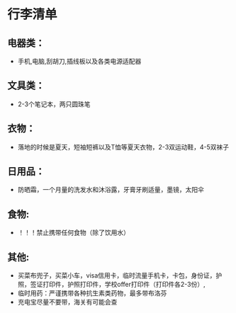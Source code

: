 # 行李清单

## 电器类：

- 手机,电脑,刮胡刀,插线板以及各类电源适配器

## 文具类：

- 2-3个笔记本，两只圆珠笔

## 衣物：

- 落地的时候是夏天，短袖短裤以及T恤等夏天衣物，2-3双运动鞋，4-5双袜子

## 日用品：

- 防晒霜，一个月量的洗发水和沐浴露，牙膏牙刷适量，墨镜，太阳伞

## 食物:

- ！！！禁止携带任何食物（除了饮用水）

## 其他:

- 买菜布兜子，买菜小车，visa信用卡，临时流量手机卡，卡包，身份证，护照，签证打印件，护照打印件，学校offer打印件（打印件各2-3份）,
- 临时用药：严谨携带各种抗生素类药物，最多带布洛芬
- 充电宝尽量不要带，海关有可能会查
